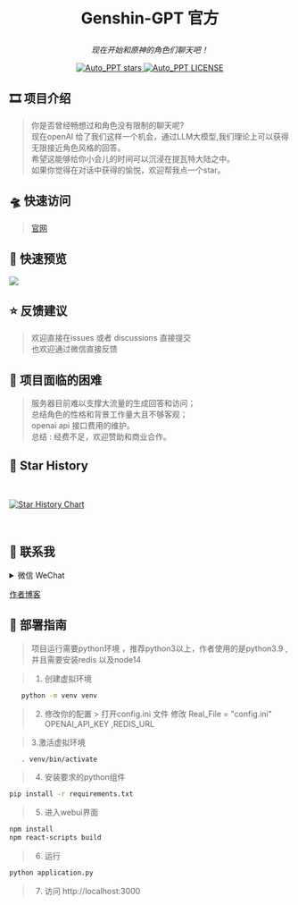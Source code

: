 # <p align="center">Genshin-GPT 官方</p>

<p align="center"><i>现在开始和原神的角色们聊天吧！</i></p>

<p align="center">
<a href="https://github.com/limaoyi1/Genshin-GPT-Official/stargazers" target="blank">
<img src="https://img.shields.io/github/stars/limaoyi1/Genshin-GPT-Official?style=for-the-badge" alt="Auto_PPT stars"/>
</a>
<a href='https://github.com/limaoyi1/Genshin-GPT-Official/blob/main/LICENSE'>
<img src='https://img.shields.io/github/license/limaoyi1/Genshin-GPT-Official?&label=Latest&style=for-the-badge' alt="Auto_PPT LICENSE">
</a>
</p>

## 🎞️ 项目介绍

> 你是否曾经畅想过和角色没有限制的聊天呢? \
> 现在openAI 给了我们这样一个机会，通过LLM大模型,我们理论上可以获得无限接近角色风格的回答。 \
> 希望这能够给你小会儿的时间可以沉浸在提瓦特大陆之中。 \
> 如果你觉得在对话中获得的愉悦，欢迎帮我点一个star。

## 🛸 快速访问

> [官网](http://www.limaoyi.top:4400/)

## 🎨 快速预览

![](static/1.jpg)

## ⭐ 反馈建议

> 欢迎直接在issues 或者 discussions 直接提交 \
> 也欢迎通过微信直接反馈

## 🧲 项目面临的困难

> 服务器目前难以支撑大流量的生成回答和访问； \
> 总结角色的性格和背景工作量大且不够客观；\
> openai api 接口费用的维护。 \
> 总结 : 经费不足，欢迎赞助和商业合作。

## 🌟 Star History

<br>

[![Star History Chart](https://api.star-history.com/svg?repos=limaoyi1/Genshin-GPT&type=Timeline)](https://star-history.com/#limaoyi1/Genshin-GPT&Timeline)

</br>

## 🔗 联系我

<details>
  <summary>微信 WeChat</summary>

![微信 WeChat](pptx_static/static/img3.png)
</details>

[作者博客](http://www.limaoyi.top/)

## 🎨 部署指南

> 项目运行需要python环境 ，推荐python3以上，作者使用的是python3.9 ,并且需要安装redis 以及node14

> 1. 创建虚拟环境

```bash
   python -m venv venv
```

> 2. 修改你的配置
     > 打开config.ini 文件 修改 Real_File = "config.ini" OPENAI_API_KEY ,REDIS_URL


> 3.激活虚拟环境

```bash
   . venv/bin/activate
```

> 4. 安装要求的python组件

```bash
pip install -r requirements.txt
```

> 5. 进入webui界面

```bash
npm install
npm react-scripts build
```

> 6. 运行

```bash
python application.py
```

> 7. 访问 http://localhost:3000
